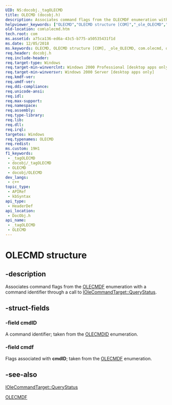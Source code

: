 ```yaml
---
UID: NS:docobj._tagOLECMD
title: OLECMD (docobj.h)
description: Associates command flags from the OLECMDF enumeration with a command identifier through a call to IOleCommandTarget::QueryStatus.
helpviewer_keywords: ["OLECMD","OLECMD structure [COM]","_ole_OLECMD","com.olecmd","docobj/OLECMD"]
old-location: com\olecmd.htm
tech.root: com
ms.assetid: a75ca136-ed6a-43c5-b775-a50535431f1d
ms.date: 12/05/2018
ms.keywords: OLECMD, OLECMD structure [COM], _ole_OLECMD, com.olecmd, docobj/OLECMD
req.header: docobj.h
req.include-header: 
req.target-type: Windows
req.target-min-winverclnt: Windows 2000 Professional [desktop apps only]
req.target-min-winversvr: Windows 2000 Server [desktop apps only]
req.kmdf-ver: 
req.umdf-ver: 
req.ddi-compliance: 
req.unicode-ansi: 
req.idl: 
req.max-support: 
req.namespace: 
req.assembly: 
req.type-library: 
req.lib: 
req.dll: 
req.irql: 
targetos: Windows
req.typenames: OLECMD
req.redist: 
ms.custom: 19H1
f1_keywords:
 - _tagOLECMD
 - docobj/_tagOLECMD
 - OLECMD
 - docobj/OLECMD
dev_langs:
 - c++
topic_type:
 - APIRef
 - kbSyntax
api_type:
 - HeaderDef
api_location:
 - DocObj.h
api_name:
 - _tagOLECMD
 - OLECMD
---
```


# OLECMD structure


## -description

Associates command flags from the <a href="/windows/desktop/api/docobj/ne-docobj-olecmdf">OLECMDF</a> enumeration with a command identifier through a call to <a href="/windows/desktop/api/docobj/nf-docobj-iolecommandtarget-querystatus">IOleCommandTarget::QueryStatus</a>.

## -struct-fields

### -field cmdID

A command identifier; taken from the <a href="/windows/desktop/api/docobj/ne-docobj-olecmdid">OLECMDID</a> enumeration.

### -field cmdf

Flags associated with <b>cmdID</b>; taken from the <a href="/windows/desktop/api/docobj/ne-docobj-olecmdf">OLECMDF</a> enumeration.

## -see-also

<a href="/windows/desktop/api/docobj/nf-docobj-iolecommandtarget-querystatus">IOleCommandTarget::QueryStatus</a>



<a href="/windows/desktop/api/docobj/ne-docobj-olecmdf">OLECMDF</a>

